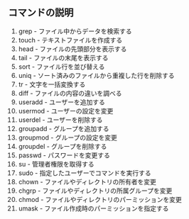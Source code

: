## コマンドの説明

1. grep - ファイル中からデータを検索する
2. touch - テキストファイルを作成する
3. head - ファイルの先頭部分を表示する
4. tail - ファイルの末尾を表示する
5. sort - ファイル行を並び替える
6. uniq - ソート済みのファイルから重複した行を削除する
7. tr - 文字を一括変換する
8. diff - ファイルの内容の違いを調べる
9. useradd - ユーザーを追加する
10. usermod - ユーザーの設定を変更
11. userdel - ユーザーを削除する
12. groupadd - グループを追加する
13. groupmod - グループの設定を変更
14. groupdel - グループを削除する
15. passwd - パスワードを変更する
16. su - 管理者権限を取得する
17. sudo - 指定したユーザーでコマンドを実行する
18. chown - ファイルやディレクトリの所有者を変更
19. chgrp - ファイルやディレクトリの所属グループを変更
20. chmod - ファイルやディレクトリのパーミッションを変更
21. umask - ファイル作成時のパーミッションを指定する
